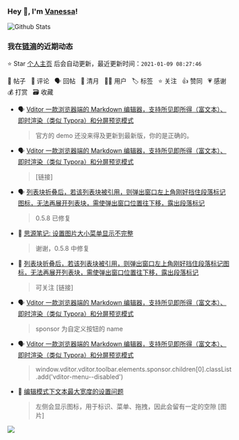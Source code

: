 ### Hey 👋, I'm [Vanessa](http://vanessa.b3log.org/)!

![Github Stats](https://github-readme-stats.vercel.app/api?username=Vanessa219&show_icons=true)

<!--events start -->

### 我在[链滴](https://ld246.com)的近期动态

⭐️ Star [个人主页](https://github.com/Vanessa219/Vanessa219) 后会自动更新，最近更新时间：`2021-01-09 08:27:46`

📝 帖子 &nbsp; 💬 评论 &nbsp; 🗣 回帖 &nbsp; 🌙 清月 &nbsp; 👨‍💻 用户 &nbsp; 🏷️ 标签 &nbsp; ⭐️ 关注 &nbsp; 👍 赞同 &nbsp; 💗 感谢 &nbsp; 💰 打赏 &nbsp; 🗃 收藏

* 🗣 [Vditor 一款浏览器端的 Markdown 编辑器，支持所见即所得（富文本）、即时渲染（类似 Typora）和分屏预览模式](https://ld246.com/article/1549638745630/comment/1610122384167#comments)

  > 官方的 demo 还没来得及更新到最新版，你的是正确的。
* 🗣 [Vditor 一款浏览器端的 Markdown 编辑器，支持所见即所得（富文本）、即时渲染（类似 Typora）和分屏预览模式](https://ld246.com/article/1549638745630/comment/1610099550556#comments)

  > [链接]
* 🗣 [列表块折叠后，若该列表块被引用，则弹出窗口左上角刚好挡住段落标记图标，无法再展开列表块，需使弹出窗口位置往下移，露出段落标记](https://ld246.com/article/1610011012424/comment/1610024921223#comments)

  > 0.5.8 已修复
* 💬 [思源笔记: 设置图片大小菜单显示不完整](https://ld246.com/article/1610022357915/comment/1610030195430#comments)

  > 谢谢，0.5.8 中修复
* 💬 [列表块折叠后，若该列表块被引用，则弹出窗口左上角刚好挡住段落标记图标，无法再展开列表块，需使弹出窗口位置往下移，露出段落标记](https://ld246.com/article/1610011012424/comment/1610017939904#comments)

  > 可关注 [链接]
* 🗣 [Vditor 一款浏览器端的 Markdown 编辑器，支持所见即所得（富文本）、即时渲染（类似 Typora）和分屏预览模式](https://ld246.com/article/1549638745630/comment/1609874189234#comments)

  > sponsor 为自定义按钮的 name
* 🗣 [Vditor 一款浏览器端的 Markdown 编辑器，支持所见即所得（富文本）、即时渲染（类似 Typora）和分屏预览模式](https://ld246.com/article/1549638745630/comment/1609874189234#comments)

  > window.vditor.vditor.toolbar.elements.sponsor.children[0].classList.add('vditor-menu--disabled')
* 💬 [编辑模式下文本最大宽度的设置问题](https://ld246.com/article/1609402847203/comment/1609465528287#comments)

  > 左侧会显示图标，用于标识、菜单、拖拽，因此会留有一定的空隙 [图片]


<!--events end -->

<a title="Hits" target="_blank" href="https://github.com/Vanessa219/Vanessa219"><img src="https://hits.b3log.org/Vanessa219/Vanessa219.svg"></a>
